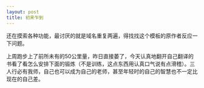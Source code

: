 ```yaml
---
layout: post
title: 初来乍到
---
```


还在摸索各种功能，最讨厌的就是域名重复两遍，得找找这个模板的原作者反应一下问题。

上周跑步上了前所未有的50公里量，昨日直接萎了，今天认真地翻开自己翻译的书看了看怎么安排下面的锻炼（不是训练，这点东西用认真口气说有点滑稽）。三人行必有我师，自己也可以成为自己的老师，甚至年轻时的自己的智慧也不一定比现在的自己差。
